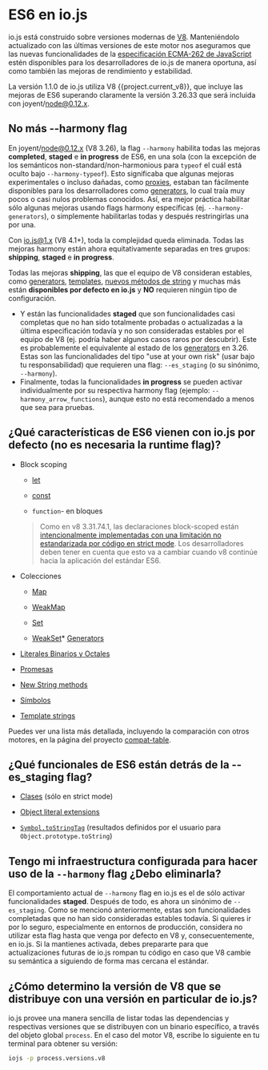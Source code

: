 # ES6 en io.js

io.js está construido sobre versiones modernas de [V8](https://code.google.com/p/v8/). Manteniéndolo actualizado con las últimas versiones de este motor nos aseguramos que las nuevas funcionalidades de la [especificación ECMA-262 de JavaScript](http://www.ecma-international.org/publications/standards/Ecma-262.htm) estén disponibles para los desarrolladores de io.js de manera oportuna, así como también las mejoras de rendimiento y estabilidad.

La versión 1.1.0 de io.js utiliza V8 {{project.current_v8}}, que incluye las mejoras de ES6 superando claramente la versión 3.26.33 que será incluida con joyent/node@0.12.x.

## No más --harmony flag

En joyent/node@0.12.x (V8 3.26), la flag `--harmony` habilita todas las mejoras **completed**, **staged** e **in progress** de ES6, en una sola (con la excepción de los semánticos non-standard/non-harmonious para `typeof` el cuál está oculto bajo  `--harmony-typeof`).  Esto significaba que algunas mejoras experimentales o incluso dañadas, como [proxies](https://developer.mozilla.org/en-US/docs/Web/JavaScript/Reference/Global_Objects/Proxy), estaban tan fácilmente disponibles para los desarrolladores como [generators](https://developer.mozilla.org/en-US/docs/Web/JavaScript/Reference/Statements/function*), lo cual traía muy pocos o casi nulos problemas conocidos. Así, era mejor práctica habilitar sólo algunas mejoras usando flags harmony específicas (ej. `--harmony-generators`), o simplemente habilitarlas todas y después restringirlas una por una.

Con  io.js@1.x (V8 4.1+), toda la complejidad queda eliminada. Todas las mejoras harmony están ahora equitativamente separadas en tres grupos: **shipping**, **staged** e **in progress**.

Todas las mejoras **shipping**, las que el equipo de V8 consideran estables, como [generators](https://developer.mozilla.org/en-US/docs/Web/JavaScript/Reference/Statements/function*), [templates](https://developer.mozilla.org/en-US/docs/Web/JavaScript/Reference/template_strings), [nuevos métodos de  string](https://developer.mozilla.org/en-US/docs/Web/JavaScript/New_in_JavaScript/ECMAScript_6_support_in_Mozilla#Additions_to_the_String_object) y muchas más están **disponibles por defecto en io.js** y **NO** requieren ningún tipo de configuración.
* Y están las funcionalidades **staged** que son funcionalidades casi completas que no han sido totalmente probadas o actualizadas a la última especificación todavía y no son consideradas estables por el equipo de V8 (ej. podría haber algunos casos raros por descubrir). Este es probablemente el equivalente al estado de los [generators](https://developer.mozilla.org/en-US/docs/Web/JavaScript/Reference/Statements/function*) en 3.26. Estas son las funcionalidades del tipo "use at your own risk" (usar bajo tu responsabilidad) que requieren una flag: `--es_staging` (o su sinónimo, `--harmony`).
* Finalmente, todas la funcionalidades **in progress** se pueden activar individualmente por su respectiva harmony flag (ejemplo: `--harmony_arrow_functions`), aunque esto no está recomendado a menos que sea para pruebas.

## ¿Qué características de ES6 vienen con io.js por defecto (no es necesaria la runtime flag)?


* Block scoping

    * [let](https://developer.mozilla.org/en-US/docs/Web/JavaScript/Reference/Statements/let)

    * [const](https://developer.mozilla.org/en-US/docs/Web/JavaScript/Reference/Statements/const)

    * `function`- en bloques

    >Como en v8 3.31.74.1, las declaraciones block-scoped están [intencionalmente implementadas con una limitación no estandarizada por código en strict mode](https://groups.google.com/forum/#!topic/v8-users/3UXNCkAU8Es). Los desarrolladores deben tener en cuenta que esto va a cambiar cuando v8 continúe hacia la aplicación del estándar ES6.

* Colecciones

    * [Map](https://developer.mozilla.org/en-US/docs/Web/JavaScript/Reference/Global_Objects/Map)

    * [WeakMap](https://developer.mozilla.org/en-US/docs/Web/JavaScript/Reference/Global_Objects/WeakMap)

    * [Set](https://developer.mozilla.org/en-US/docs/Web/JavaScript/Reference/Global_Objects/Set)

    * [WeakSet](https://developer.mozilla.org/en-US/docs/Web/JavaScript/Reference/Global_Objects/WeakSet)* [Generators](https://developer.mozilla.org/en-US/docs/Web/JavaScript/Reference/Statements/function*)

* [Literales Binarios y Octales](https://developer.mozilla.org/en-US/docs/Web/JavaScript/Reference/Lexical_grammar#Numeric_literals)

* [Promesas](https://developer.mozilla.org/en-US/docs/Web/JavaScript/Reference/Global_Objects/Promise)

* [New String methods](https://developer.mozilla.org/en-US/docs/Web/JavaScript/New_in_JavaScript/ECMAScript_6_support_in_Mozilla#Additions_to_the_String_object)

* [Símbolos](https://developer.mozilla.org/en-US/docs/Web/JavaScript/Reference/Global_Objects/Symbol)

* [Template strings](https://developer.mozilla.org/en-US/docs/Web/JavaScript/Reference/template_strings)

Puedes ver una lista más detallada, incluyendo la comparación con otros motores, en la página del proyecto [compat-table](https://kangax.github.io/compat-table/es6/).

## ¿Qué funcionales de ES6 están detrás de la --es_staging flag?

* [Clases](https://github.com/lukehoban/es6features#classes) (sólo en strict mode)
* [Object literal extensions](https://github.com/lukehoban/es6features#enhanced-object-literals)

* [`Symbol.toStringTag`](https://developer.mozilla.org/en-US/docs/Web/JavaScript/Reference/Global_Objects/Symbol) (resultados definidos por el usuario para `Object.prototype.toString`)

## Tengo mi infraestructura configurada para hacer uso de la `--harmony` flag  ¿Debo eliminarla?

El comportamiento actual de `--harmony` flag en io.js es el de sólo activar funcionalidades **staged**. Después de todo, es ahora un sinónimo de `--es_staging`.  Como se mencionó anteriormente, estas son funcionalidades completadas que no han sido consideradas estables todavía. Si quieres ir por lo seguro, especialmente en entornos de producción, considera no utilizar esta flag hasta que venga por defecto en V8 y, consecuentemente, en io.js. Si la mantienes activada, debes prepararte para que actualizaciones futuras de io.js rompan tu código en caso que V8 cambie su semántica a siguiendo de forma mas cercana el estándar.

## ¿Cómo determino la versión de V8 que se distribuye con una versión en particular de io.js?

io.js provee una manera sencilla de listar todas las dependencias y respectivas versiones que se distribuyen con un binario específico, a través del objeto global `process`. En el caso del motor V8, escribe lo siguiente en tu terminal para obtener su versión:

```sh
iojs -p process.versions.v8
```
